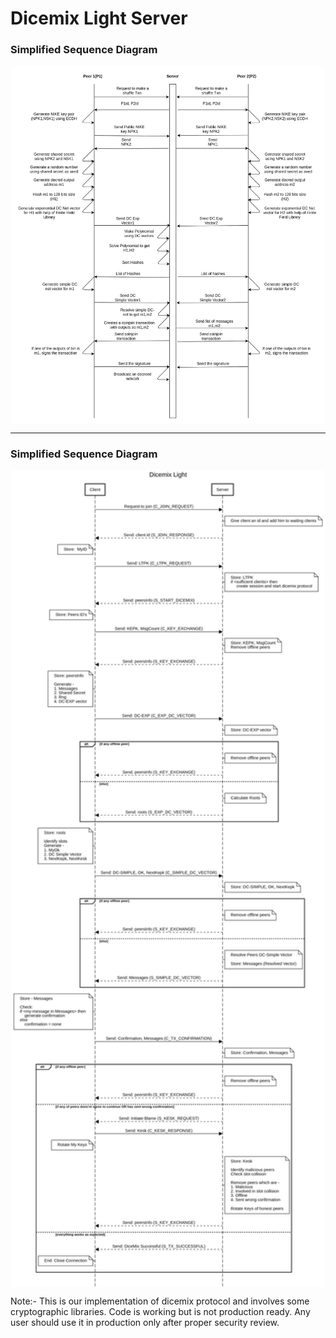 # Dicemix Light Server

### Simplified Sequence Diagram

<p align="center">
    <img align="center" src="docs/simplified_sequence diagram.jpg" width="500px" alt="simplified_sequence diagram" />
</p>

<hr>

### Simplified Sequence Diagram

<p align="center">
    <img align="center" src="docs/detailed_sequence diagram.png" width="500px" alt="detailed_sequence diagram" />
</p>


Note:- This is our implementation of dicemix protocol and involves some cryptographic libraries. Code is working but is not production ready. Any user should use it in production only after proper security review.